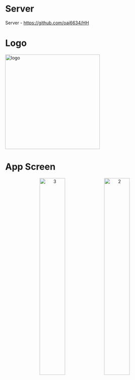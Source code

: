 # Server

Server - https://github.com/oaj6634/HH

# Logo
<img width="300" alt="logo" src="https://user-images.githubusercontent.com/71820026/161251704-54729551-1ee0-46f1-939d-b688f4f9ad6e.png">


# App Screen
<p align="center" width="100%">
    <img width="40%" alt="3" src="https://user-images.githubusercontent.com/71820026/161243988-1d472796-224e-4cec-a65b-6031a4829d78.png">
    <img width="40%" alt="2" src="https://user-images.githubusercontent.com/71820026/161221869-8d1b5601-555f-4f4c-9b29-984992e9519b.png">
</p>